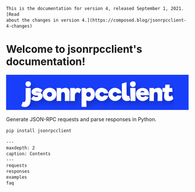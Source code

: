 ```{warning}
This is the documentation for version 4, released September 1, 2021. [Read
about the changes in version 4.](https://composed.blog/jsonrpcclient-4-changes)
```

# Welcome to jsonrpcclient's documentation!

![jsonrpcclient](/logo.png)

Generate JSON-RPC requests and parse responses in Python.

```sh
pip install jsonrpcclient
```

```{toctree}
---
maxdepth: 2
caption: Contents
---
requests
responses
examples
faq
```
